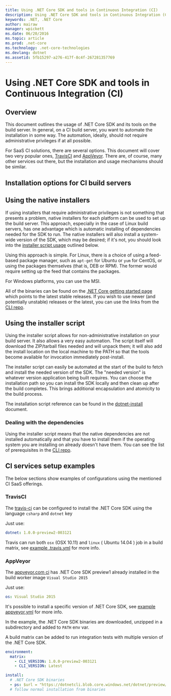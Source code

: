 ```yaml
---
title: Using .NET Core SDK and tools in Continuous Integration (CI)
description: Using .NET Core SDK and tools in Continuous Integration (CI)
keywords: .NET, .NET Core
author: mairaw
manager: wpickett
ms.date: 06/20/2016
ms.topic: article
ms.prod: .net-core
ms.technology: .net-core-technologies
ms.devlang: dotnet
ms.assetid: 5fb15297-a276-417f-8c4f-267281357769
---
```


# Using .NET Core SDK and tools in Continuous Integration (CI)

## Overview
This document outlines the usage of .NET Core SDK and its tools on the build server. In general, on a CI build server, 
you want to automate the installation in some way. The automation, ideally, should not require administrative 
privileges if at all possible. 

For SaaS CI solutions, there are several options. This document will cover two very popular ones, [TravisCI](https://travis-ci.org/) and 
[AppVeyor](https://www.appveyor.com/). There are, of course, many other services out there, but the installation and 
usage mechanisms should be similar.

## Installation options for CI build servers

## Using the native installers
If using installers that require administrative privileges is not something that presents a problem, native installers for 
each platform can be used to set up the build server. This approach, especially in the case of Linux build servers, has 
one advantage which is automatic installing of dependencies needed for the SDK to run. The native installers will also 
install a system-wide version of the SDK, which may be desired; if it's not, you should look into the 
[installer script usage](#using-the-installer-script) outlined below. 

Using this approach is simple. For Linux, there is a choice of using a feed-based package manager, such as `apt-get` for 
Ubuntu or `yum` for CentOS, or using the packages themselves (that is, DEB or RPM). The former would require setting up the 
feed that contains the packages.

For Windows platforms, you can use the MSI. 

All of the binaries can be found on the [.NET Core getting started page](https://aka.ms/dotnetcoregs) which points to the 
latest stable releases. If you wish to use newer (and potentially unstable) releases or the latest, you can use the 
links from the [CLI repo](https://github.com/dotnet/cli). 

## Using the installer script
Using the installer script allows for non-administrative installation on your build server. It also allows a very easy 
automation. The script itself will download the ZIP/tarball files needed and will unpack them; it will also add the 
install location on the local machine to the PATH so that the tools become available for invocation immediately 
post-install. 

The installer script can easily be automated at the start of the build to fetch and install the needed version of the SDK. 
The "needed version" is whatever version application being built requires. You can choose the installation path so you 
can install the SDK locally and then clean up after the build completes. This brings additional encapsulation and 
atomicity to the build process. 

The installation script reference can be found in the [dotnet-install](dotnet-install-script.md) document. 

### Dealing with the dependencies
Using the installer script means that the native dependencies are not installed automatically and that you have to 
install them if the operating system you are installing on already doesn't have them. You can see the list of prerequisites 
in the [CLI repo](https://github.com/dotnet/core/blob/master/Documentation/prereqs.md). 

## CI services setup examples
The below sections show examples of configurations using the mentioned CI SaaS offerings. 

### TravisCI

The [travis-ci](https://travis-ci.org/) can be configured to install the .NET Core SDK using the language `csharp` and `dotnet` key

Just use:

```yaml
dotnet: 1.0.0-preview2-003121
```

Travis can run both `osx` (OSX 10.11) and `linux` ( Ubuntu 14.04 ) job in a build matrix, see [example .travis.yml](https://github.com/dotnet/core-docs/blob/master/.travis.yml) 
for more info.

### AppVeyor

The [appveyor.com ci](https://www.appveyor.com/) has .NET Core SDK preview1 already installed 
in the build worker image `Visual Studio 2015`

Just use:

```yaml
os: Visual Studio 2015
```

It's possible to install a specific version of .NET Core SDK, see [example appveyor.yml](https://github.com/dotnet/core-docs/blob/master/appveyor.yml) 
for more info. 

In the example, the .NET Core SDK binaries are downloaded, unzipped in a subdirectory and added to `PATH` env var.

A build matrix can be added to run integration tests with multiple version of 
the .NET Core SDK.

```yaml
environment:
  matrix:
    - CLI_VERSION: 1.0.0-preview2-003121
    - CLI_VERSION: Latest

install:
  # .NET Core SDK binaries
  - ps: $url = "https://dotnetcli.blob.core.windows.net/dotnet/preview/Binaries/$($env:CLI_VERSION)/dotnet-dev-win-x64.$($env:CLI_VERSION.ToLower()).zip"
  # follow normal installation from binaries
```

